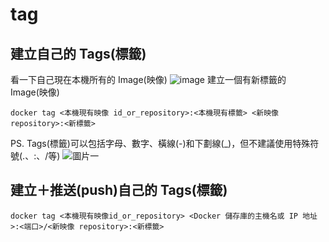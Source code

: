 # tag
## 建立自己的 Tags(標籤)
看一下自己現在本機所有的 Image(映像)
![image](https://hackmd.io/_uploads/rkELIfsukg.png)
建立一個有新標籤的 Image(映像)
```
docker tag <本機現有映像 id_or_repository>:<本機現有標籤> <新映像 repository>:<新標籤>
```
PS. Tags(標籤)可以包括字母、數字、橫線(-)和下劃線(_)，但不建議使用特殊符號(.、:、/等)
![圖片一](https://hackmd.io/_uploads/r12GPMj_Jl.png)

## 建立＋推送(push)自己的 Tags(標籤)
```
docker tag <本機現有映像id_or_repository> <Docker 儲存庫的主機名或 IP 地址>:<端口>/<新映像 repository>:<新標籤>
```
